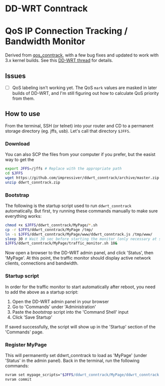 DD-WRT Conntrack
================
# QoS IP Connection Tracking / Bandwidth Monitor

Derived from [qos_conntrack](https://csdprojects.co.uk/ddwrt/), with a few bug fixes and updated to work with 3.x kernel builds.
See this [DD-WRT thread](http://www.dd-wrt.com/phpBB2/viewtopic.php?t=84442) for details.


## Issues

- [ ] QoS labeling isn't working yet. The QoS `mark` values are masked in later builds of DD-WRT, and I'm still figuring out how to calculate QoS priority from them.


## How to use

From the terminal, SSH (or telnet) into your router and CD to a permanent storage directory (eg. jffs, usb).
Let's call that directory `$JFFS`.


### Download
You can also SCP the files from your computer if you prefer, but the easist way to get the 
```sh
export JFFS=/jffs # Replace with the appropriate path
cd $JFFS
wget https://github.com/impressiver/ddwrt_conntrack/archive/master.zip
unzip ddwrt_conntrack.zip
```

### Bootstrap
The following is the startup script used to run `ddwrt_conntrack` automatically.
But first, try running these commands manually to make sure everything works:
```sh
chmod +x $JFFS/ddwrt_conntrack/MyPage/*.sh
cp -r $JFFS/ddwrt_conntrack/MyPage /tmp/
ln -s $JFFS/ddwrt_conntrack/MyPage/www/ddwrt_conntrack.js /tmp/www/
sleep 30 # Wait 30 sec before starting the monitor (only necessary at startup)
$JFFS/ddwrt_conntrack/MyPage/traffic_monitor.sh 10&
```
Now open a browser to the DD-WRT admin panel, and click 'Status', then 'MyPage'.
At this point, the traffic monitor should display active network clients, connections and bandwidth.


### Startup script  
In order for the traffic monitor to start automatically after reboot, you need to add the above as a startup script:  

1. Open the DD-WRT admin panel in your browser
2. Go to 'Commands' under 'Administration'
3. Paste the *bootstrap* script into the 'Command Shell' input
4. Click 'Save Startup'  

If saved successfully, the script will show up in the 'Startup' section of the 'Commands' page.


### Register MyPage
This will permanently set ddwrt_conntrack to load as 'MyPage' (under 'Status' in the admin panel).
Back in the terminal, run the following commands:
```sh
nvram set mypage_scripts="$JFFS/ddwrt_conntrack/MyPage/ddwrt_conntrack.sh"
nvram commit
```
